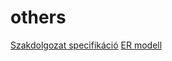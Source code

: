 # others
[Szakdolgozat specifikáció](https://docs.google.com/document/d/e/2PACX-1vR7YAOI51zG_hTa_Nqo-mujN4SyEREPwr16ReM2f_3_QepgSyXltQHwJJXWwmXIj36DjejInh5BzMe8/pub)
[ER modell](https://viewer.diagrams.net/?tags=%7B%7D&highlight=0000ff&edit=_blank&layers=1&nav=1#G14rSP6JJArDeDD5lg_4eJQUpquvssttYS)

